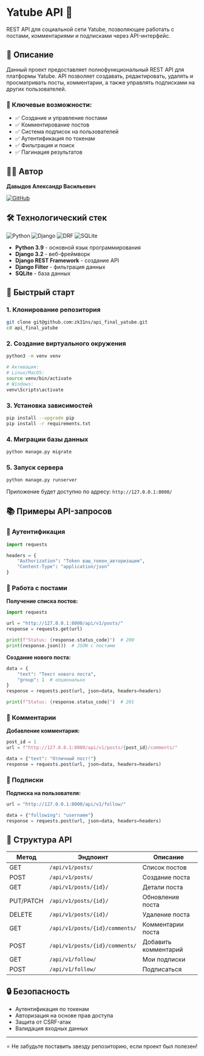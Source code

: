 # Yatube API 🚀

REST API для социальной сети Yatube, позволяющее работать с постами, комментариями и подписками через API-интерфейс.

## 📖 Описание

Данный проект предоставляет полнофункциональный REST API для платформы Yatube. API позволяет создавать, редактировать, удалять и просматривать посты, комментарии, а также управлять подписками на других пользователей.

### 🔑 Ключевые возможности:
- ✅ Создание и управление постами
- ✅ Комментирование постов
- ✅ Система подписок на пользователей
- ✅ Аутентификация по токенам
- ✅ Фильтрация и поиск
- ✅ Пагинация результатов

## 👨‍💻 Автор

**Давыдов Александр Васильевич**

[![GitHub](https://img.shields.io/badge/GitHub-Profile-blue?logo=github)](https://github.com/zk31ns/api_final_yatube)

## 🛠 Технологический стек

![Python](https://img.shields.io/badge/Python-3.9-blue?logo=python)
![Django](https://img.shields.io/badge/Django-3.2-green?logo=django)
![DRF](https://img.shields.io/badge/Django_REST_Framework-3.12-red?logo=django)
![SQLite](https://img.shields.io/badge/SQLite-3.x-lightgrey?logo=sqlite)

- **Python 3.9** - основной язык программирования
- **Django 3.2** - веб-фреймворк
- **Django REST Framework** - создание API
- **Django Filter** - фильтрация данных
- **SQLite** - база данных

## 🚀 Быстрый старт

### 1. Клонирование репозитория
```bash
git clone git@github.com:zk31ns/api_final_yatube.git
cd api_final_yatube
```

### 2. Создание виртуального окружения
```bash
python3 -m venv venv

# Активация:
# Linux/MacOS:
source venv/bin/activate
# Windows:
venv\Scripts\activate
```

### 3. Установка зависимостей
```bash
pip install --upgrade pip
pip install -r requirements.txt
```

### 4. Миграции базы данных
```bash
python manage.py migrate
```

### 5. Запуск сервера
```bash
python manage.py runserver
```

Приложение будет доступно по адресу: `http://127.0.0.1:8000/`

## 📚 Примеры API-запросов

### 🔐 Аутентификация
```python
import requests

headers = {
    "Authorization": "Token ваш_токен_авторизации",
    "Content-Type": "application/json"
}
```

### 📝 Работа с постами

**Получение списка постов:**
```python
import requests

url = "http://127.0.0.1:8000/api/v1/posts/"
response = requests.get(url)

print(f"Status: {response.status_code}")  # 200
print(response.json())  # JSON с постами
```

**Создание нового поста:**
```python
data = {
    "text": "Текст нового поста",
    "group": 1  # опционально
}
response = requests.post(url, json=data, headers=headers)

print(f"Status: {response.status_code}")  # 201
```

### 💬 Комментарии

**Добавление комментария:**
```python
post_id = 1
url = f"http://127.0.0.1:8000/api/v1/posts/{post_id}/comments/"

data = {"text": "Отличный пост!"}
response = requests.post(url, json=data, headers=headers)
```

### 👥 Подписки

**Подписка на пользователя:**
```python
url = "http://127.0.0.1:8000/api/v1/follow/"

data = {"following": "username"}
response = requests.post(url, json=data, headers=headers)
```

## 📁 Структура API

| Метод | Эндпоинт | Описание |
|-------|----------|----------|
| GET | `/api/v1/posts/` | Список постов |
| POST | `/api/v1/posts/` | Создание поста |
| GET | `/api/v1/posts/{id}/` | Детали поста |
| PUT/PATCH | `/api/v1/posts/{id}/` | Обновление поста |
| DELETE | `/api/v1/posts/{id}/` | Удаление поста |
| GET | `/api/v1/posts/{id}/comments/` | Комментарии поста |
| POST | `/api/v1/posts/{id}/comments/` | Добавить комментарий |
| GET | `/api/v1/follow/` | Мои подписки |
| POST | `/api/v1/follow/` | Подписаться |

## 🔒 Безопасность

- Аутентификация по токенам
- Авторизация на основе прав доступа
- Защита от CSRF-атак
- Валидация входных данных

---

⭐ Не забудьте поставить звезду репозиторию, если проект был полезен!
